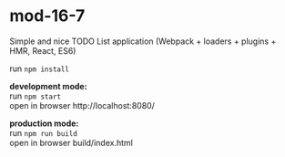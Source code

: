 # mod-16-7
Simple and nice TODO List application (Webpack + loaders + plugins + HMR, React, ES6)

run `npm install`  

**development mode:**  
run `npm start`  
open in browser http://localhost:8080/  

**production mode:**  
run `npm run build`  
open in browser build/index.html
